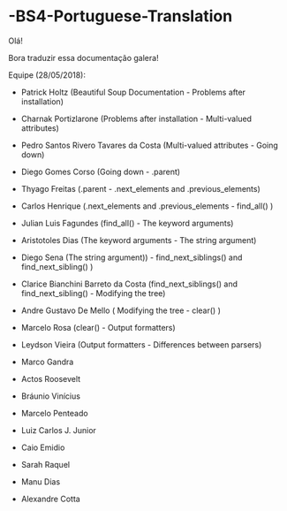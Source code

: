 # -BS4-Portuguese-Translation

Olá!

Bora traduzir essa documentação galera!

Equipe (28/05/2018):

- Patrick Holtz (Beautiful Soup Documentation - Problems after installation)

- Charnak Portizlarone 
(Problems after installation - Multi-valued attributes)

- Pedro Santos Rivero Tavares da Costa 
(Multi-valued attributes - Going down)
- Diego Gomes Corso (Going down - .parent)
- Thyago Freitas (.parent - .next_elements and .previous_elements)
- Carlos Henrique (.next_elements and .previous_elements - find_all() )
- Julian Luis Fagundes (find_all() - The keyword arguments)
- Aristotoles Dias (The keyword arguments - The string argument)
- Diego Sena (The string argument)) -  find_next_siblings() and find_next_sibling() )
- Clarice Bianchini Barreto da Costa (find_next_siblings() and find_next_sibling() - Modifying the tree)
- Andre Gustavo De Mello ( Modifying the tree - clear() )
- Marcelo Rosa (clear() - Output formatters)
- Leydson Vieira (Output formatters - Differences between parsers)
- Marco Gandra
- Actos Roosevelt
- Bráunio Vinícius
- Marcelo Penteado
- Luiz Carlos J. Junior
- Caio Emidio 
- Sarah Raquel 
- Manu Dias
- Alexandre Cotta
